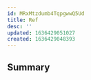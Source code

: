 ```yaml
---
id: MRxMtzdumb4TqpgwwQ5Ud
title: Ref
desc: ''
updated: 1636429051027
created: 1636429048393
---
```


## Summary
